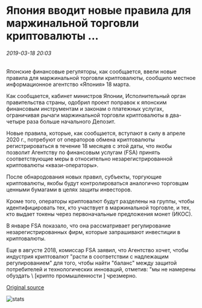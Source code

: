 # Япония вводит новые правила для маржинальной торговли криптовалюты ...

###### 2019-03-18 20:03

Японские финансовые регуляторы, как сообщается, ввели новые правила для маржинальной торговли криптовалюты, сообщило местное информационное агентство «Япония» 18 марта.

Как сообщается, кабинет министров Японии, Исполнительный орган правительства страны, одобрил проект поправок к японским финансовым инструментам и законам о платежных услугах, ограничивая рычаги маржинальной торговли криптовалюты в два-четыре раза больше начального Депозит.

Новые правила, которые, как сообщается, вступают в силу в апреле 2020 г., потребуют от операторов обмена криптовалюты регистрироваться в течение 18 месяцев с этой даты, что якобы позволит Агентству по финансовым услугам (FSA) принять соответствующие меры в относительно незарегистрированной криптовалюты «квази-операторы».

После обнародования новых правил, субъекты, торгующие криптовалюты, якобы будут контролироваться аналогично торговцам ценными бумагами в целях защиты инвесторов.

Кроме того, операторы криптовалют будут разделены на группы, чтобы идентифицировать тех, кто участвует в маржинальной торговле, и тех, кто выдает токены через первоначальные предложения монет (ИКОС).

В январе FSA показало, что она рассматривает регулирование незарегистрированных фирм, которые запрашивают инвестиции в криптовалюты.

Еще в августе 2018, комиссар FSA заявил, что Агентство хочет, чтобы индустрия криптовалют "расти в соответствии с надлежащим регулированием" для того, чтобы найти "баланс" между защитой потребителей и технологических инноваций, отметив: "мы не намерены обуздать \ [крипто промышленности \] чрезмерно.

[Original source](https://cointelegraph.com/news/japan-introduces-new-regulations-for-cryptocurrency-margin-trading)

![stats](https://c.statcounter.com/11760860/0/a89fa40b/1/ "stats")